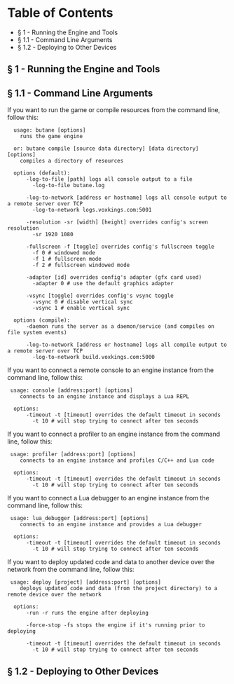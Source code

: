 Table of Contents
===

 * § 1 - Running the Engine and Tools
  * § 1.1 - Command Line Arguments
  * § 1.2 - Deploying to Other Devices

§ 1 - Running the Engine and Tools
---

§ 1.1 - Command Line Arguments
---

If you want to run the game or compile resources from the command line, follow this:

```
  usage: butane [options]
    runs the game engine

  or: butane compile [source data directory] [data directory] [options]
    compiles a directory of resources

  options (default):
      -log-to-file [path] logs all console output to a file
        -log-to-file butane.log

      -log-to-network [address or hostname] logs all console output to a remote server over TCP
        -log-to-network logs.voxkings.com:5001

      -resolution -sr [width] [height] overrides config's screen resolution
        -sr 1920 1080

      -fullscreen -f [toggle] overrides config's fullscreen toggle
        -f 0 # windowed mode
        -f 1 # fullscreen mode
        -f 2 # fullscreen windowed mode

      -adapter [id] overrides config's adapter (gfx card used)
        -adapter 0 # use the default graphics adapter

      -vsync [toggle] overrides config's vsync toggle
        -vsync 0 # disable vertical sync
        -vsync 1 # enable vertical sync

  options (compile):
      -daemon runs the server as a daemon/service (and compiles on file system events)

      -log-to-network [address or hostname] logs all compile output to a remote server over TCP
        -log-to-network build.voxkings.com:5000
```

If you want to connect a remote console to an engine instance from the command line, follow this:

```
 usage: console [address:port] [options]
    connects to an engine instance and displays a Lua REPL

  options:
      -timeout -t [timeout] overrides the default timeout in seconds
        -t 10 # will stop trying to connect after ten seconds
```

If you want to connect a profiler to an engine instance from the command line, follow this:

```
 usage: profiler [address:port] [options]
    connects to an engine instance and profiles C/C++ and Lua code

  options:
      -timeout -t [timeout] overrides the default timeout in seconds
        -t 10 # will stop trying to connect after ten seconds
```

If you want to connect a Lua debugger to an engine instance from the command line, follow this:

```
 usage: lua_debugger [address:port] [options]
    connects to an engine instance and provides a Lua debugger

  options:
      -timeout -t [timeout] overrides the default timeout in seconds
        -t 10 # will stop trying to connect after ten seconds
```

If you want to deploy updated code and data to another device over the network from the command line, follow this:

```
 usage: deploy [project] [address:port] [options]
    deploys updated code and data (from the project directory) to a remote device over the network

  options:
      -run -r runs the engine after deploying

      -force-stop -fs stops the engine if it's running prior to deploying

      -timeout -t [timeout] overrides the default timeout in seconds
        -t 10 # will stop trying to connect after ten seconds
```

§ 1.2 - Deploying to Other Devices
---


